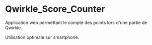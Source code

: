 # Qwirkle_Score_Counter
Application web permettant le compte des points lors d'une partie de Qwirkle.

Utilisation optimale sur smartphone.
